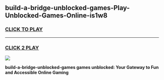 
## build-a-bridge-unblocked-games-Play-Unblocked-Games-Online-is1w8
<h3>
<a href="https://premium76.site?title=build-a-bridge-unblocked-games&ref=25A">CLICK TO PLAY</a></h3>
<hr>

<h3>
<a href="https://premium76.site?title=build-a-bridge-unblocked-games&ref=25A">CLICK 2 PLAY</a>
  
</h3>

<a href="https://premium76.site?title=build-a-bridge-unblocked-games&ref=25A"><img src="https://clearcache.store/games.png"></a>


**build-a-bridge-unblocked-games games unblocked: Your Gateway to Fun and Accessible Online Gaming**
